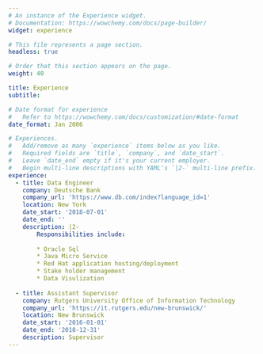 ```yaml
---
# An instance of the Experience widget.
# Documentation: https://wowchemy.com/docs/page-builder/
widget: experience

# This file represents a page section.
headless: true

# Order that this section appears on the page.
weight: 40

title: Experience
subtitle:

# Date format for experience
#   Refer to https://wowchemy.com/docs/customization/#date-format
date_format: Jan 2006

# Experiences.
#   Add/remove as many `experience` items below as you like.
#   Required fields are `title`, `company`, and `date_start`.
#   Leave `date_end` empty if it's your current employer.
#   Begin multi-line descriptions with YAML's `|2-` multi-line prefix.
experience:
  - title: Data Engineer
    company: Deutsche Bank
    company_url: 'https://www.db.com/index?language_id=1'
    location: New York
    date_start: '2018-07-01'
    date_end: ''
    description: |2-
        Responsibilities include:
        
        * Oracle Sql
        * Java Micro Service
        * Red Hat application hosting/deployment
        * Stake holder management
        * Data Visulization
        
  - title: Assistant Supervisor
    company: Rutgers University Office of Information Technology
    company_url: 'https://it.rutgers.edu/new-brunswick/'
    location: New Brunswick
    date_start: '2016-01-01'
    date_end: '2018-12-31'
    description: Supervisor
---
```

